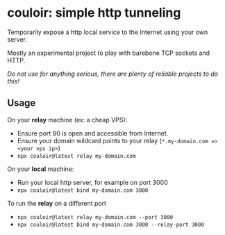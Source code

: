 # couloir: simple http tunneling

Temporarily expose a http local service to the Internet using your own server.

Mostly an experimental project to play with barebone TCP sockets and HTTP.

*Do not use for anything serious, there are plenty of reliable projects to do this!*

## Usage

On your **relay** machine (ex: a cheap VPS):
- Ensure port 80 is open and accessible from Internet.
- Ensure your domain wildcard points to your relay (`*.my-domain.com => <your vps ip>`)
- `npx couloir@latest relay my-domain.com`

On your **local** machine:
- Run your local http server, for example on port 3000
- `npx couloir@latest bind my-domain.com 3000`

To run the **relay** on a different port
- `npx couloir@latest relay my-domain.com --port 3000`
- `npx couloir@latest bind my-domain.com 3000 --relay-port 3000`

